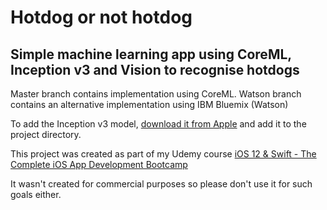 # Hotdog or not hotdog

## Simple machine learning app using CoreML, Inception v3 and Vision to recognise hotdogs

Master branch contains implementation using CoreML. Watson branch contains an alternative implementation using IBM Bluemix (Watson)

To add the Inception v3 model, [download it from Apple](https://docs-assets.developer.apple.com/coreml/models/Inceptionv3.mlmodel) and add it to the project directory.

This project was created as part of my Udemy course [iOS 12 & Swift - The Complete iOS App Development Bootcamp](https://www.udemy.com/ios-12-app-development-bootcamp/)

It wasn't created for commercial purposes so please don't use it for such goals either.
